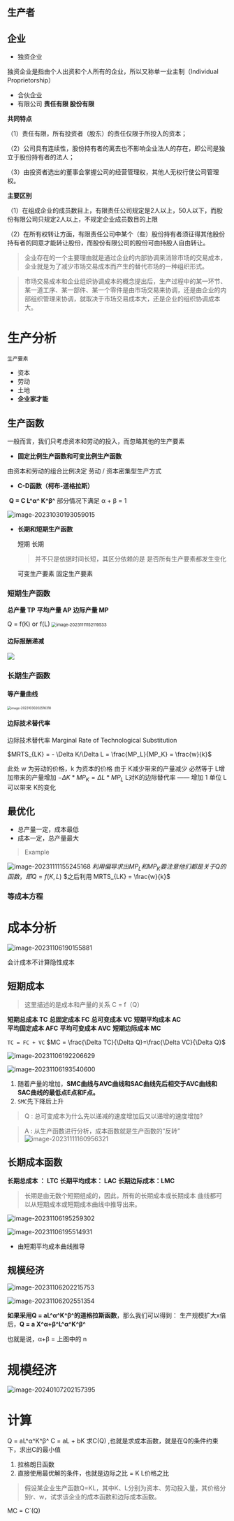 ## 生产者

## 企业

- 独资企业

​	独资企业是指由个人出资和个人所有的企业，所以又称单一业主制（Individual 	Proprietorship）	

- 合伙企业
- 有限公司
  **责任有限 股份有限**

**共同特点**

（1）责任有限，所有投资者（股东）的责任仅限于所投入的资本；

（2）公司具有连续性，股份持有者的离去也不影响企业法人的存在，即公司是独立于股份持有者的法人；

（3）由投资者选出的董事会掌握公司的经营管理权，其他人无权行使公司管理权。



**主要区别**

（1）在组成企业的成员数目上，有限责任公司规定是2人以上，50人以下，而股份有限公司只规定2人以上，不规定企业成员数目的上限

（2）在所有权转让方面，有限责任公司中某个（些）股份持有者须征得其他股份持有者的同意才能转让股份，而股份有限公司的股份可由持股人自由转让。

> 企业存在的一个主要理由就是通过企业的内部协调来消除市场的交易成本，企业就是为了减少市场交易成本而产生的替代市场的一种组织形式。

> 市场交易成本和企业组织协调成本的概念提出后，生产过程中的某一环节、某一道工序、某一部件、某一个零件是由市场交易来协调，还是由企业的内部组织管理来协调，就取决于市场交易成本大，还是企业的组织协调成本大。

# 生产分析

`生产要素`

- 资本
- 劳动
- 土地
- **企业家才能**

## 生产函数

一般而言，我们只考虑资本和劳动的投入，而忽略其他的生产要素

- **固定比例生产函数和可变比例生产函数**

由资本和劳动的组合比例决定
劳动 / 资本密集型生产方式

- **C-D函数（柯布-道格拉斯）**

​		**Q = C L^α^ K^β^**  部分情况下满足 α + β = 1

![image-20231030193059015](https://zzh-pic-for-self.oss-cn-hangzhou.aliyuncs.com/img/image-20231030193059015.png)

- **长期和短期生产函数**

  短期 长期

  > 并不只是依据时间长短，其区分依赖的是  是否所有生产要素都发生变化

  可变生产要素 固定生产要素

###  **短期生产函数**

**总产量	TP**
**平均产量   AP**
**边际产量  MP**

Q = f(K) or f(L)
<img src="C:\Users\orz20\AppData\Roaming\Typora\typora-user-images\image-20231111152119533.png" alt="image-20231111152119533" style="zoom:67%;" />

#### 边际报酬递减

![](https://zzh-pic-for-self.oss-cn-hangzhou.aliyuncs.com/img/image-20231030193835283.png)

### 长期生产函数

#### 等产量曲线

<img src="https://zzh-pic-for-self.oss-cn-hangzhou.aliyuncs.com/img/image-20231030202516318.png" alt="image-20231030202516318" style="zoom:50%;" />

#### 边际技术替代率 

边际技术替代率 Marginal Rate of Technological Substitution 

$MRTS_{LK} = - \Delta K/\Delta L = \frac{MP_L}{MP_K} = \frac{w}{k}$

此处 w 为劳动的价格，k 为资本的价格
由于 K减少带来的产量减少 必然等于 L增加带来的产量增加
$-\Delta K*MP_K = \Delta L*MP_L$ 
L对K的边际替代率 —— 增加 1 单位 L 可以带来 K的变化

## 最优化

- 总产量一定，成本最低
- 成本一定，总产量最大

> Example

![image-20231111155245168](https://zzh-pic-for-self.oss-cn-hangzhou.aliyuncs.com/img/image-20231111155245168.png)
$利用偏导 求出MP_L 和MP_K要注意他们都是关于Q的函数，即Q=f(K,L)$
$之后利用 MRTS_{LK} = \frac{w}{k}$

### 等成本方程

# 成本分析

![image-20231106190155881](https://zzh-pic-for-self.oss-cn-hangzhou.aliyuncs.com/img/image-20231106190155881.png)

会计成本不计算隐性成本

## 短期成本

> 这里描述的是成本和产量的关系 C = f（Q）

**短期总成本 TC**
**总固定成本 FC**
**总可变成本 VC**
**短期平均成本 AC**	
**平均固定成本 AFC**
**平均可变成本 AVC**
**短期边际成本 MC**

`TC = FC + VC`
$MC = \frac{\Delta TC}{\Delta Q}=\frac{\Delta VC}{\Delta Q}$

![image-20231106192206629](https://zzh-pic-for-self.oss-cn-hangzhou.aliyuncs.com/img/image-20231106192206629.png)

![image-20231106193540600](https://zzh-pic-for-self.oss-cn-hangzhou.aliyuncs.com/img/image-20231106193540600.png)

1. 随着产量的增加，**SMC曲线与AVC曲线和SAC曲线先后相交于AVC曲线和SAC曲线的最低点E点和F点。**
2. `SMC`先下降后上升

> Q : 总可变成本为什么先以递减的速度增加后又以递增的速度增加?

> A : 从生产函数进行分析，成本函数就是生产函数的“反转”
> ![image-20231111160956321](https://zzh-pic-for-self.oss-cn-hangzhou.aliyuncs.com/img/image-20231111160956321.png) 

## 长期成本函数

**长期总成本 ： LTC**
**长期平均成本： LAC**
**长期边际成本：LMC**

> 长期是由无数个短期组成的，因此，所有的长期成本或长期成本
> 曲线都可以从短期成本或短期成本曲线中推导出来。

![image-20231106195259302](https://zzh-pic-for-self.oss-cn-hangzhou.aliyuncs.com/img/image-20231106195259302.png)

![image-20231106195514931](https://zzh-pic-for-self.oss-cn-hangzhou.aliyuncs.com/img/image-20231106195514931.png)

- 由短期平均成本曲线推导

## 规模经济

![image-20231106202215753](https://zzh-pic-for-self.oss-cn-hangzhou.aliyuncs.com/img/image-20231106202215753.png)

![image-20231106202551354](https://zzh-pic-for-self.oss-cn-hangzhou.aliyuncs.com/img/image-20231106202551354.png)

**如果采用Q = aL^α^K^β^的道格拉斯函数**，那么我们可以得到：
生产规模扩大x倍后，**Q = a X^α+β^L^α^K^β^**

也就是说，α+β = 上图中的 n

# 规模经济

![image-20240107202157395](https://zzh-pic-for-self.oss-cn-hangzhou.aliyuncs.com/img/202401072021489.png)

# 计算

Q = aL^α^K^β^
C = aL + bK
求C(Q) ,也就是求成本函数，就是在Q的条件约束下，求出C的最小值

1. 拉格朗日函数
2. 直接使用最优解的条件，也就是边际之比 = K L价格之比

> 假设某企业生产函数Q=KL，其中K、L分别为资本、劳动投入量，其价格分别r、w，试求该企业的成本函数和边际成本函数。

MC = C`(Q)



